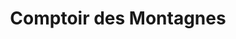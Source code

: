---
title: "Comptoir des Montagnes"
url: /le-grand-bornand/comptoir-des-montagnes/
shop: vêtements
---